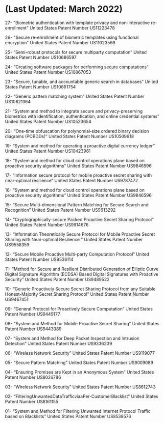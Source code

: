 # (Last Updated: March 2022)

27- "Biometric authentication with template privacy and non-interactive re-enrollment" United States Patent Number US11223478

26- "Secure re-enrollment of biometric templates using functional encryption" United States Patent Number US11023569

25- “Semi-robust protocols for secure multiparty computation” United States Patent Number US10686597

24- “Creating software packages for performing secure computations“ United States Patent Number  US10867053

23- “Secure, tunable, and accountable generic search in databases” United States Patent Number US10691754

22- “Generic pattern matching system” United States Patent Number US10621364

21- “System and method to integrate secure and privacy-preserving biometrics with identification, authentication, and online credential systems” United States Patent Number US10523654

20- “One-time obfuscation for polynomial-size ordered binary decision diagrams (POBDDs)” United States Patent Number US10509918

19- “System and method for operating a proactive digital currency ledger” United States Patent Number US10423961

18- “System and method for cloud control operations plane based on proactive security algorithms” United States Patent Number US9846596

17- “Information secure protocol for mobile proactive secret sharing with near-optimal resilience” United States Patent Number US9787472

16- “System and method for cloud control operations plane based on proactive security algorithms” United States Patent Number US9846596

15- “Secure Multi-dimensional Pattern Matching for Secure Search and Recognition” United States Patent Number US9613292

14- “Cryptographically-secure Packed Proactive Secret Sharing Protocol” United States Patent Number US9614676

13- “Information Theoretically Secure Protocol for Mobile Proactive Secret Sharing with Near-optimal Resilience ” United States Patent Number US9558359

12- “Secure Mobile Proactive Multi-party Computation Protocol” United States Patent Number US9536114

11- “Method for Secure and Resilient Distributed Generation of Elliptic Curve Digital Signature Algorithm (ECDSA) Based Digital Signatures with Proactive Security” United States Patent Number US9489522

10- “Generic Proactively Secure Secret Sharing Protocol from any Suitable Honest-Majority Secret Sharing Protocol” United States Patent Number US9467451

09- “General Protocol for Proactively Secure Computation” United States Patent Number US9449177

08- “System and Method for Mobile Proactive Secret Sharing” United States Patent Number US9443089

07- “System and Method for Deep Packet Inspection and Intrusion Detection” United States Patent Number US9336239

06- “Wireless Network Security” United States Patent Number US9119077

05- “Secure Pattern Matching” United States Patent Number US9009089

04- “Ensuring Promises are Kept in an Anonymous System” United States Patent Number US9026786

03- “Wireless Network Security” United States Patent Number US8612743

02- “FilteringUnwantedDataTrafficviaaPer-CustomerBlacklist” United States Patent Number US8161155

01- “System and Method for Filtering Unwanted Internet Protocol Traffic based on Blacklists” United States Patent Number US8539576
